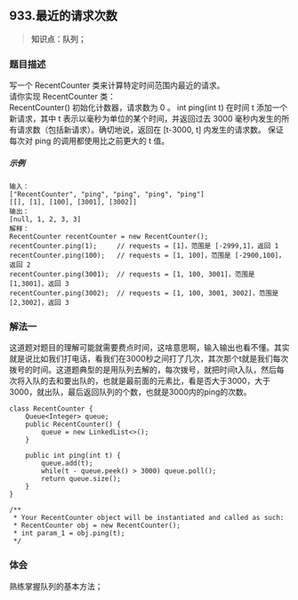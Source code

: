 ## 933.最近的请求次数
> **知识点：队列；**
### 题目描述

写一个 RecentCounter 类来计算特定时间范围内最近的请求。  
请你实现 RecentCounter 类：  
RecentCounter() 初始化计数器，请求数为 0 。
int ping(int t) 在时间 t 添加一个新请求，其中 t 表示以毫秒为单位的某个时间，并返回过去 3000 毫秒内发生的所有请求数（包括新请求）。确切地说，返回在 [t-3000, t] 内发生的请求数。
保证 每次对 ping 的调用都使用比之前更大的 t 值。
##### 示例

```
输入：
["RecentCounter", "ping", "ping", "ping", "ping"]
[[], [1], [100], [3001], [3002]]
输出：
[null, 1, 2, 3, 3]
解释：
RecentCounter recentCounter = new RecentCounter();
recentCounter.ping(1);     // requests = [1]，范围是 [-2999,1]，返回 1
recentCounter.ping(100);   // requests = [1, 100]，范围是 [-2900,100]，返回 2
recentCounter.ping(3001);  // requests = [1, 100, 3001]，范围是 [1,3001]，返回 3
recentCounter.ping(3002);  // requests = [1, 100, 3001, 3002]，范围是 [2,3002]，返回 3
```
### 解法一
这道题对题目的理解可能就需要费点时间，这啥意思啊，输入输出也看不懂。其实就是说比如我们打电话，看我们在3000秒之间打了几次，其次那个t就是我们每次拨号的时间。这道题典型的是用队列去解的，每次拨号，就把时间t入队，然后每次将入队的去和要出队的，也就是最前面的元素比，看是否大于3000，大于3000，就出队，最后返回队列的个数，也就是3000内的ping的次数。
```
class RecentCounter {
    Queue<Integer> queue;
    public RecentCounter() {
        queue = new LinkedList<>();
    }
    
    public int ping(int t) {
        queue.add(t);
        while(t - queue.peek() > 3000) queue.poll();
        return queue.size();
    }
}

/**
 * Your RecentCounter object will be instantiated and called as such:
 * RecentCounter obj = new RecentCounter();
 * int param_1 = obj.ping(t);
 */
 ```
 
 ### 体会
 熟练掌握队列的基本方法；




